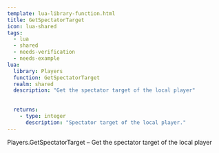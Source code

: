 ```yaml
---
template: lua-library-function.html
title: GetSpectatorTarget
icon: lua-shared
tags:
  - lua
  - shared
  - needs-verification
  - needs-example
lua:
  library: Players
  function: GetSpectatorTarget
  realm: shared
  description: "Get the spectator target of the local player"
  
  
  returns:
    - type: integer
      description: "Spectator target of the local player."
---
```


<div class="lua__search__keywords">
Players.GetSpectatorTarget &#x2013; Get the spectator target of the local player
</div>

